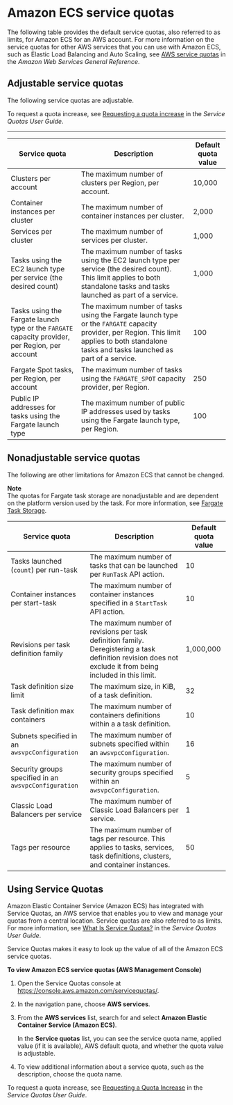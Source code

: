 # Amazon ECS service quotas<a name="service-quotas"></a>

The following table provides the default service quotas, also referred to as limits, for Amazon ECS for an AWS account\. For more information on the service quotas for other AWS services that you can use with Amazon ECS, such as Elastic Load Balancing and Auto Scaling, see [AWS service quotas](https://docs.aws.amazon.com/general/latest/gr/aws_service_limits.html) in the *Amazon Web Services General Reference*\.

## Adjustable service quotas<a name="service-quotas-adjustable"></a>

The following service quotas are adjustable\.

To request a quota increase, see [Requesting a quota increase](https://docs.aws.amazon.com/servicequotas/latest/userguide/request-increase.html) in the *Service Quotas User Guide*\.


****  

| Service quota | Description | Default quota value | 
| --- | --- | --- | 
|  Clusters per account  |  The maximum number of clusters per Region, per account\.  |  10,000  | 
|  Container instances per cluster  |  The maximum number of container instances per cluster\.  |  2,000  | 
|  Services per cluster  |  The maximum number of services per cluster\.  |  1,000  | 
|  Tasks using the EC2 launch type per service \(the desired count\)  |  The maximum number of tasks using the EC2 launch type per service \(the desired count\)\. This limit applies to both standalone tasks and tasks launched as part of a service\.  |  1,000  | 
|  Tasks using the Fargate launch type or the `FARGATE` capacity provider, per Region, per account  |  The maximum number of tasks using the Fargate launch type or the `FARGATE` capacity provider, per Region\. This limit applies to both standalone tasks and tasks launched as part of a service\.  |  100  | 
|  Fargate Spot tasks, per Region, per account  |  The maximum number of tasks using the `FARGATE_SPOT` capacity provider, per Region\.  |  250  | 
|  Public IP addresses for tasks using the Fargate launch type  | The maximum number of public IP addresses used by tasks using the Fargate launch type, per Region\. |  100  | 

## Nonadjustable service quotas<a name="service-quotas-nonadjustable"></a>

The following are other limitations for Amazon ECS that cannot be changed\.

**Note**  
The quotas for Fargate task storage are nonadjustable and are dependent on the platform version used by the task\. For more information, see [Fargate Task Storage](fargate-task-storage.md)\.


|  Service quota  |  Description  |  Default quota value  | 
| --- | --- | --- | 
|  Tasks launched \(`count`\) per run\-task  |  The maximum number of tasks that can be launched per `RunTask` API action\.  |  10  | 
|  Container instances per start\-task  |  The maximum number of container instances specified in a `StartTask` API action\.  |  10  | 
|  Revisions per task definition family  |  The maximum number of revisions per task definition family\. Deregistering a task definition revision does not exclude it from being included in this limit\.  |  1,000,000  | 
|  Task definition size limit  |  The maximum size, in KiB, of a task definition\.  |  32  | 
|  Task definition max containers  |  The maximum number of containers definitions within a a task definition\.  |  10  | 
|  Subnets specified in an `awsvpcConfiguration`  |  The maximum number of subnets specified within an `awsvpcConfiguration`\.  |  16  | 
|  Security groups specified in an `awsvpcConfiguration`  |  The maximum number of security groups specified within an `awsvpcConfiguration`\.  |  5  | 
|  Classic Load Balancers per service  |  The maximum number of Classic Load Balancers per service\.  |  1  | 
|  Tags per resource  |  The maximum number of tags per resource\. This applies to tasks, services, task definitions, clusters, and container instances\.  |  50  | 

## Using Service Quotas<a name="using-service-quotas"></a>

Amazon Elastic Container Service \(Amazon ECS\) has integrated with Service Quotas, an AWS service that enables you to view and manage your quotas from a central location\. Service quotas are also referred to as limits\. For more information, see [What Is Service Quotas?](https://docs.aws.amazon.com/servicequotas/latest/userguide/intro.html) in the *Service Quotas User Guide*\.

Service Quotas makes it easy to look up the value of all of the Amazon ECS service quotas\.

**To view Amazon ECS service quotas \(AWS Management Console\)**

1. Open the Service Quotas console at [https://console\.aws\.amazon\.com/servicequotas/](https://console.aws.amazon.com/servicequotas/)\.

1. In the navigation pane, choose **AWS services**\.

1. From the **AWS services** list, search for and select **Amazon Elastic Container Service \(Amazon ECS\)**\.

   In the **Service quotas** list, you can see the service quota name, applied value \(if it is available\), AWS default quota, and whether the quota value is adjustable\.

1. To view additional information about a service quota, such as the description, choose the quota name\.

To request a quota increase, see [Requesting a Quota Increase](https://docs.aws.amazon.com/servicequotas/latest/userguide/request-increase.html) in the *Service Quotas User Guide*\.
